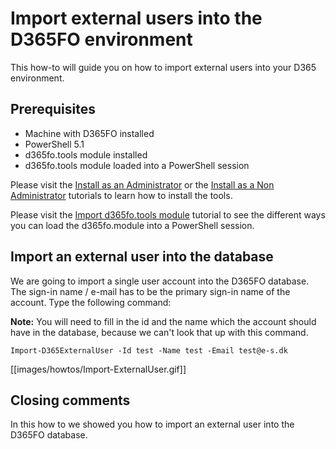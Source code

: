 ﻿# **Import external users into the D365FO environment**

This how-to will guide you on how to import external users into your D365 environment.

## **Prerequisites**
* Machine with D365FO installed
* PowerShell 5.1
* d365fo.tools module installed
* d365fo.tools module loaded into a PowerShell session

Please visit the [Install as an Administrator](https://github.com/d365collaborative/d365fo.tools/wiki/Tutorial-First-Time-Install-Administrator) or the [Install as a Non Administrator](https://github.com/d365collaborative/d365fo.tools/wiki/Tutorial-First-Time-Install-Non-Administrator) tutorials to learn how to install the tools.

Please visit the [Import d365fo.tools module](https://github.com/d365collaborative/d365fo.tools/wiki/Tutorial-Import-Module) tutorial to see the different ways you can load the d365fo.module into a PowerShell session.

## **Import an external user into the database**
We are going to import a single user account into the D365FO database. The sign-in name / e-mail has to be the primary sign-in name of the account. Type the following command:

**Note:** You will need to fill in the id and the name which the account should have in the database, because we can't look that up with this command.

```
Import-D365ExternalUser -Id test -Name test -Email test@e-s.dk
```

[[images/howtos/Import-ExternalUser.gif]]

## **Closing comments**
In this how to we showed you how to import an external user into the D365FO database.